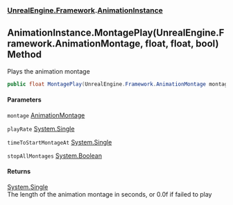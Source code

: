 ### [UnrealEngine.Framework](./UnrealEngine-Framework.md 'UnrealEngine.Framework').[AnimationInstance](./UnrealEngine-Framework-AnimationInstance.md 'UnrealEngine.Framework.AnimationInstance')
## AnimationInstance.MontagePlay(UnrealEngine.Framework.AnimationMontage, float, float, bool) Method
Plays the animation montage  
```csharp
public float MontagePlay(UnrealEngine.Framework.AnimationMontage montage, float playRate=1f, float timeToStartMontageAt=0f, bool stopAllMontages=true);
```
#### Parameters
<a name='UnrealEngine-Framework-AnimationInstance-MontagePlay(UnrealEngine-Framework-AnimationMontage_float_float_bool)-montage'></a>
`montage` [AnimationMontage](./UnrealEngine-Framework-AnimationMontage.md 'UnrealEngine.Framework.AnimationMontage')  
  
<a name='UnrealEngine-Framework-AnimationInstance-MontagePlay(UnrealEngine-Framework-AnimationMontage_float_float_bool)-playRate'></a>
`playRate` [System.Single](https://docs.microsoft.com/en-us/dotnet/api/System.Single 'System.Single')  
  
<a name='UnrealEngine-Framework-AnimationInstance-MontagePlay(UnrealEngine-Framework-AnimationMontage_float_float_bool)-timeToStartMontageAt'></a>
`timeToStartMontageAt` [System.Single](https://docs.microsoft.com/en-us/dotnet/api/System.Single 'System.Single')  
  
<a name='UnrealEngine-Framework-AnimationInstance-MontagePlay(UnrealEngine-Framework-AnimationMontage_float_float_bool)-stopAllMontages'></a>
`stopAllMontages` [System.Boolean](https://docs.microsoft.com/en-us/dotnet/api/System.Boolean 'System.Boolean')  
  
#### Returns
[System.Single](https://docs.microsoft.com/en-us/dotnet/api/System.Single 'System.Single')  
The length of the animation montage in seconds, or 0.0f if failed to play  
